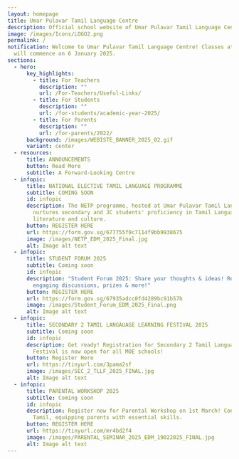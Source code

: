 ```yaml
---
layout: homepage
title: Umar Pulavar Tamil Language Centre
description: Official school website of Umar Pulavar Tamil Language Centre.
image: /images/Icons/LOGO2.png
permalink: /
notification: Welcome to Umar Pulavar Tamil Language Centre! Classes at UPTLC
  will commence on 6 January 2025.
sections:
  - hero:
      key_highlights:
        - title: For Teachers
          description: ""
          url: /For-Teachers/Useful-Links/
        - title: For Students
          description: ""
          url: /for-students/academic-year-2025/
        - title: For Parents
          description: ""
          url: /for-parents/2022/
      background: /images/WEBISTE_BANNER_2025_02.gif
      variant: center
  - resources:
      title: ANNOUNCEMENTS
      button: Read More
      subtitle: A Forward-Looking Centre
  - infopic:
      title: NATIONAL ELECTIVE TAMIL LANGUAGE PROGRAMME
      subtitle: COMING SOON
      id: infopic
      description: The NETP programme, hosted at Umar Pulavar Tamil Language Centre,
        nurtures secondary and JC students' proficiency in Tamil Language,
        literature and culture.
      button: REGISTER HERE
      url: https://form.gov.sg/677755f9c7114f9bb9938675
      image: /images/NETP_EDM_2025_Final.jpg
      alt: Image alt text
  - infopic:
      title: STUDENT FORUM 2025
      subtitle: Coming soon
      id: infopic
      description: "Student Forum 2025: Share your thoughts & ideas! Register now for
        engaging discussions, prizes & more!"
      button: REGISTER HERE
      url: https://form.gov.sg/67935adcc0fd4289bc91b57b
      image: /images/Student_Forum_EDM_2025_Final.png
      alt: Image alt text
  - infopic:
      title: SECONDARY 2 TAMIL LANGAUAGE LEARNING FESTIVAL 2025
      subtitle: Coming soon
      id: infopic
      description: Get ready! Registration for Secondary 2 Tamil Language Learning
        Festival is now open for all MOE schools!
      button: Register Here
      url: https://tinyurl.com/3pama2sf
      image: /images/SEC_2_TLLF_2025_FINAL.jpg
      alt: Image alt text
  - infopic:
      title: PARENTAL WORKSHOP 2025
      subtitle: Coming soon
      id: infopic
      description: Register now for Parental Workshop on 1st March! Conducted in
        Tamil, equipping parents with essential skills.
      button: REGISTER HERE
      url: https://tinyurl.com/mr4bd2f4
      image: /images/PARENTAL_SEMINAR_2025_EDM_19022025_FINAL.jpg
      alt: Image alt text
---
```

